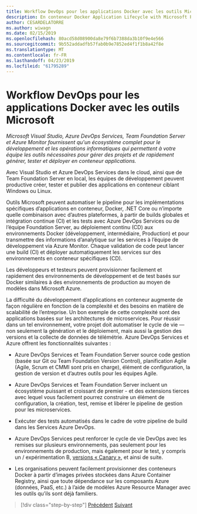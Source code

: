 ```yaml
---
title: Workflow DevOps pour les applications Docker avec les outils Microsoft
description: En conteneur Docker Application Lifecycle with Microsoft Platform and Tools DevOps des flux de travail avec les outils Microsoft
author: CESARDELATORRE
ms.author: wiwagn
ms.date: 02/15/2019
ms.openlocfilehash: 80acd58d08900da8e79f6b7388da3b10f9e4e566
ms.sourcegitcommit: 9b552addadfb57fab0b9e7852ed4f1f1b8a42f8e
ms.translationtype: MT
ms.contentlocale: fr-FR
ms.lasthandoff: 04/23/2019
ms.locfileid: "61795289"
---
```

# <a name="docker-application-devops-workflow-with-microsoft-tools"></a>Workflow DevOps pour les applications Docker avec les outils Microsoft

*Microsoft Visual Studio, Azure DevOps Services, Team Foundation Server et Azure Monitor fournissent qu'un écosystème complet pour le développement et les opérations informatiques qui permettent à votre équipe les outils nécessaires pour gérer des projets et de rapidement générer, tester et déployer en conteneur applications.*

Avec Visual Studio et Azure DevOps Services dans le cloud, ainsi que de Team Foundation Server en local, les équipes de développement peuvent productive créer, tester et publier des applications en conteneur ciblant Windows ou Linux.

Outils Microsoft peuvent automatiser le pipeline pour les implémentations spécifiques d’applications en conteneur, Docker, .NET Core ou n’importe quelle combinaison avec d’autres plateformes, à partir de builds globales et intégration continue (CI) et les tests avec Azure DevOps Services ou de l’équipe Foundation Server, au déploiement continu (CD) aux environnements Docker (développement, intermédiaire, Production) et pour transmettre des informations d’analytique sur les services à l’équipe de développement via Azure Monitor. Chaque validation de code peut lancer une build (CI) et déployer automatiquement les services sur des environnements en conteneur spécifiques (CD).

Les développeurs et testeurs peuvent provisionner facilement et rapidement des environnements de développement et de test basés sur Docker similaires à des environnements de production au moyen de modèles dans Microsoft Azure.

La difficulté du développement d’applications en conteneur augmente de façon régulière en fonction de la complexité et des besoins en matière de scalabilité de l’entreprise. Un bon exemple de cette complexité sont des applications basées sur les architectures de microservices. Pour réussir dans un tel environnement, votre projet doit automatiser le cycle de vie — non seulement la génération et le déploiement, mais aussi la gestion des versions et la collecte de données de télémétrie. Azure DevOps Services et Azure offrent les fonctionnalités suivantes :

- Azure DevOps Services et Team Foundation Server source code gestion (basée sur Git ou Team Foundation Version Control), planification Agile (Agile, Scrum et CMMI sont pris en charge), élément de configuration, la gestion de version et d’autres outils pour les équipes Agile.

- Azure DevOps Services et Team Foundation Server incluent un écosystème puissant et croissant de premier - et des extensions tierces avec lequel vous facilement pourrez construire un élément de configuration, la création, test, remise et libérer le pipeline de gestion pour les microservices.

- Exécuter des tests automatisés dans le cadre de votre pipeline de build dans les Services Azure DevOps.

- Azure DevOps Services peut renforcer le cycle de vie DevOps avec les remises sur plusieurs environnements, pas seulement pour les environnements de production, mais également pour le test, y compris un / expérimentation B, [versions « Canary »](https://martinfowler.com/bliki/CanaryRelease.html), et ainsi de suite.

- Les organisations peuvent facilement provisionner des conteneurs Docker à partir d’images privées stockées dans Azure Container Registry, ainsi que toute dépendance sur les composants Azure (données, PaaS, etc.) à l’aide de modèles Azure Resource Manager avec les outils qu’ils sont déjà familiers.

>[!div class="step-by-step"]
>[Précédent](../design-develop-containerized-apps/build-aspnet-core-applications-linux-containers-aks-kubernetes.md)
>[Suivant](docker-application-outer-loop-devops-workflow.md)
